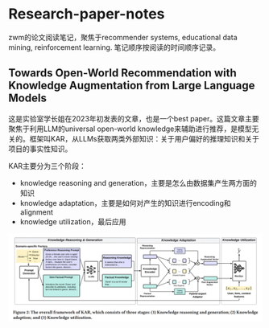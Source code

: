 # Research-paper-notes

zwm的论文阅读笔记，聚焦于recommender systems, educational data mining, reinforcement learning. 笔记顺序按阅读的时间顺序记录。

## Towards Open-World Recommendation with Knowledge Augmentation from Large Language Models

这是实验室学长姐在2023年初发表的文章，也是一个best paper。这篇文章主要聚焦于利用LLM的universal open-world knowledge来辅助进行推荐，是模型无关的。框架叫KAR，从LLMs获取两类外部知识：关于用户偏好的推理知识和关于项目的事实性知识。

KAR主要分为三个阶段：

- knowledge reasoning and generation，主要是怎么由数据集产生两方面的知识
- knowledge adaptation，主要是如何对产生的知识进行encoding和alignment
- knowledge utilization，最后应用

![kar1](.\image\kar1.png)